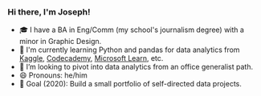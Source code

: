 ### Hi there, I'm Joseph!

<!--
**jgengelhardt/jgengelhardt** is a ✨ _special_ ✨ repository because its `README.md` (this file) appears on your GitHub profile. 

Here are some ideas:

- 🌱 I’m currently learning ...
- 👯 I’m looking to collaborate on ...
- 🤔 I’m looking for help with ...
- 💬 Ask me about ...
- 📫 How to reach me: ...
- 😄 Pronouns: ...
- ⚡ Fun fact: ... -->

- 🎓 I have a BA in Eng/Comm (my school's journalism degree) with a minor in Graphic Design.
- 🌱 I'm currently learning Python and pandas for data analytics from [Kaggle](https://www.kaggle.com/), [Codecademy](https://www.codecademy.com/learn), [Microsoft Learn](https://docs.microsoft.com/en-us/learn/), etc.
- 🤔 I’m looking to pivot into data analytics from an office generalist path.
- 😄 Pronouns: he/him
- 🎯 Goal (2020): Build a small portfolio of self-directed data projects.
